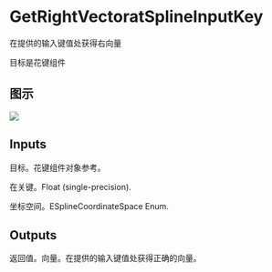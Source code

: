 # GetRightVectoratSplineInputKey

在提供的输入键值处获得右向量

目标是花键组件

## 图示

![]($-20221218-21004432.png)

## Inputs

目标。花键组件对象参考。

在关键。Float (single-precision).

坐标空间。ESplineCoordinateSpace Enum.  

## Outputs

返回值。向量。在提供的输入键值处获得正确的向量。

